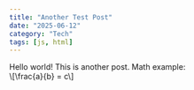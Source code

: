 ```yaml
---
title: "Another Test Post"
date: "2025-06-12"
category: "Tech"
tags: [js, html]
---
```


Hello world! This is another post. Math example:  
\\[\frac{a}{b} = c\\]